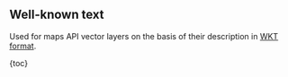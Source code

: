 ## Well-known text

Used for maps API vector layers on the basis of their description in
<a target="_blank" href="http://en.wikipedia.org/wiki/Well-known_text">WKT format</a>.

{toc}

<!-- TODO: translation -->
<!-- translate whole file doc/ru/manual/dg-wkt.md -->
